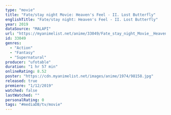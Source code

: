```yaml
---
type: "movie"
title: "Fate/stay night Movie: Heaven's Feel - II. Lost Butterfly"
englishTitle: "Fate/stay night: Heaven's Feel - II. Lost Butterfly"
year: 2019
dataSource: "MALAPI"
url: "https://myanimelist.net/anime/33049/Fate_stay_night_Movie__Heavens_Feel_-_II_Lost_Butterfly"
id: 33049
genres: 
  - "Action"
  - "Fantasy"
  - "Supernatural"
producer: "ufotable"
duration: "1 hr 57 min"
onlineRating: 8.52
poster: "https://cdn.myanimelist.net/images/anime/1974/98158.jpg"
released: true
premiere: "1/12/2019"
watched: false
lastWatched: ""
personalRating: 0
tags: "#mediaDB/tv/movie"
---
```


